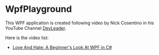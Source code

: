 # WpfPlayground


This WPF application is created following video by Nick Cosentino in his YouTube Channel [DevLeader](https://www.youtube.com/@DevLeader).

Here is the video list:

- [Love And Hate: A Beginner's Look At WPF in C#](https://www.youtube.com/watch?v=1FENvqHO210)



